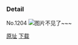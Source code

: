 ### Detail
No.1204
![图片不见了~~~](https://imgs.xkcd.com/comics/detail.png)

[原址](https://xkcd.com//1204) [下载](https://imgs.xkcd.com/comics/detail.png)


